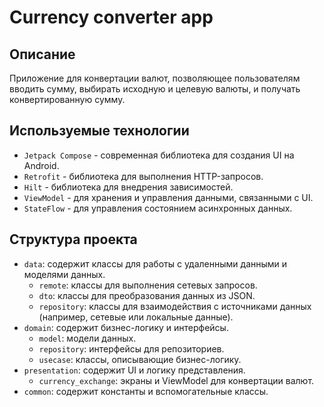 # Currency converter app

## Описание

Приложение для конвертации валют, позволяющее пользователям вводить сумму, выбирать исходную и целевую валюты, и получать конвертированную сумму.

## Используемые технологии

- `Jetpack Compose` - современная библиотека для создания UI на Android.
- `Retrofit` - библиотека для выполнения HTTP-запросов.
- `Hilt` - библиотека для внедрения зависимостей.
- `ViewModel` - для хранения и управления данными, связанными с UI.
- `StateFlow` - для управления состоянием асинхронных данных.

## Структура проекта

- `data`: содержит классы для работы с удаленными данными и моделями данных.
    - `remote`: классы для выполнения сетевых запросов.
    - `dto`: классы для преобразования данных из JSON.
    - `repository`: классы для взаимодействия с источниками данных (например, сетевые или локальные данные).
- `domain`: содержит бизнес-логику и интерфейсы.
    - `model`: модели данных.
    - `repository`: интерфейсы для репозиториев.
    - `usecase`: классы, описывающие бизнес-логику.
- `presentation`: содержит UI и логику представления.
    - `currency_exchange`: экраны и ViewModel для конвертации валют.
- `common`: содержит константы и вспомогательные классы.
